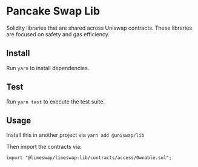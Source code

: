# Pancake Swap Lib


Solidity libraries that are shared across Uniswap contracts. These libraries are focused on safety and gas efficiency.

## Install

Run `yarn` to install dependencies.

## Test

Run `yarn test` to execute the test suite.

## Usage

Install this in another project via `yarn add @uniswap/lib` 

Then import the contracts via:

```solidity
import "@limeswap/limeswap-lib/contracts/access/Ownable.sol"; 
```

